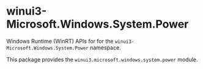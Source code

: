 <!-- warning: Please don't edit this file. It was automatically generated. -->

# winui3-Microsoft.Windows.System.Power

Windows Runtime (WinRT) APIs for for the `winui3-Microsoft.Windows.System.Power` namespace.

This package provides the `winui3.microsoft.windows.system.power` module.
